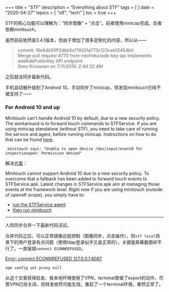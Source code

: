 +++
title = "STF"
description = "Everything about STF"
tags = [
]
date = "2020-04-27"
topics = [
    "stf",
    "tech"
]
toc = true
+++

STF的核心功能可以理解为：“同步图像” + “点击”。前者使用minicap完成，后者依赖minitouch。

虽然目前依然是3.4.1版本，但由于增加了很多定制化的内容，所以从——

>commit: 16e64b51ff3dbb5cf7492fa773c123ceb12454b0   
>Merge pull request #770 from neofreko/adb-key-api Implements addAdbPublicKey API endpoint  
> Simo Kinnunen on 7/11/2019, 2:44:32 AM  

之后就没同步最新代码。

手机自动被升级到了Android 10，手动同步了minicap，但发现minitouch已经不被支持了——

### For Android 10 and up

Minitouch can't handle Android 10 by default, due to a new security policy. The workaround is to forward touch commands to STFService. If you are using minicap standalone (without STF), you need to take care of running the service and agent, before running minicap. Instructions on how to do that can be found [here](https://github.com/openstf/STFService.apk#running-the-service).

```
 minitouch says: "Unable to open device /dev/input/event0 for inspectionopen: Permission denied"
```

解决[方案](https://github.com/openstf/minitouch/issues/49#issuecomment-582946443)：

Minitouch cannot support Android 10 due to a new security policy. To overcome that a fallback has been added to forward touch events to STFService.apk. Latest changes in STFService.apk aim at managing those events at the framework level.
Right now if you are using minitouch (outside of openstf scope), you simply have to:

*   [run the STFService agent](https://github.com/openstf/STFService.apk#running-the-agent)
*   [then run minitouch](https://github.com/openstf/minitouch#running)

--- 

人肉同步合并一下最新代码试试。

合并代码之后，可以正常镜像远程控制（图像同步，点击操作），但`stf local`场景下的用户登录有点问题（使用ldap登录似乎又是正常的），关键是屏幕截图却不行了。一直报错`connect ECONNREFUSED`。

[Error: connect ECONNREFUSED 127.0.0.1:8087](https://blog.csdn.net/u010411264/article/details/53899599)

```
npm config set proxy null
```

从这个文章获得启发，我本地环境使用了VPN，terminal里做了export的动作，尽管VPN已经关闭，但转发依然可能生效。重启了一个terminal环境，果然正常了。